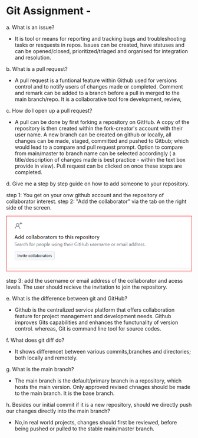 # Git Assignment - <MaggieOma>
a. What is an issue?

- It is tool or means for reporting and tracking bugs and troubleshooting tasks or resquests in repos. Issues can be created, have statuses and can be opened/closed, prioritized/triaged and organised for integration and resolution.

b. What is a pull request?
 - A pull request is a funtional feature within Github used for versions control and to notify users of changes made or completed. Comment and remark can be added to a branch before a pull in merged to the main branch/repo. It is a collaborative tool fore development, review,

 
c. How do I open up a pull request?
 - A pull can be done by first forking a repository on GitHub. A copy of the repository is then created within the fork-creator's account with their user name. A new branch can be created on github or locally, all changes can be made, staged, committed and pushed to Gitbub; which would lead to a compare and pull request prompt. Option to compare from main/master to branch name can be selected accordingly ( a title/description of changes made is best practice - within the text box provide in view). Pull request can be clicked on once these steps are completed.


d. Give me a step by step guide on how to add someone to your repository.

step 1:  You get on your onw github account and the repository of collaborator interest. 
step 2:  "Add the collaborator" via the tab on the right side of the screen.

![alt text](image.png)

step 3:  add the username or email address of the collaborator and acess levels. The user should recieve the invitation to join the repository.



e. What is the difference between git and GitHub?
 - Github is the centralized service platform that offers collaboration feature for project management and development needs. Github improves Gits capabilities and enhances the functunality of version control. whereas, Git is command line tool for source codes.


f. What does git diff do?
- It shows differencet between various commits,branches and directories; both locally and remotely.


g. What is the main branch?
- The main branch is the default/primary branch in a repository, which hosts the main version. Only approved revised chnages should be made to the main branch. It is the base branch.

h. Besides our initial commit if it is a new repository, should we directly push our changes directly into the main branch?
- No,in real world projects, changes should first be reviewed, before being pushed or pulled to the stable main/master branch. 


